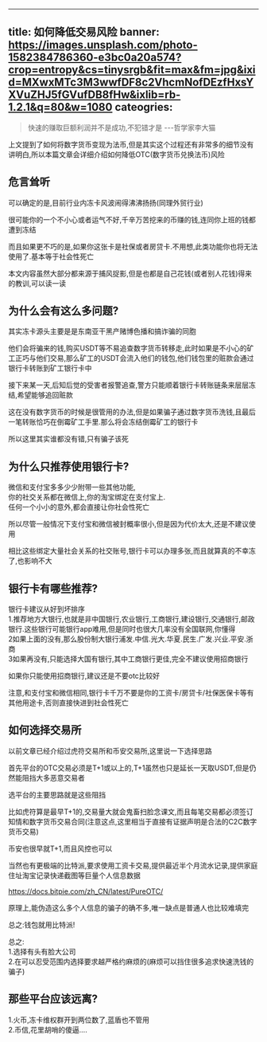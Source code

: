 
---
title: 如何降低交易风险
banner: https://images.unsplash.com/photo-1582384786360-e3bc0a20a574?crop=entropy&cs=tinysrgb&fit=max&fm=jpg&ixid=MXwxMTc3M3wwfDF8c2VhcmNofDEzfHxsYXVuZHJ5fGVufDB8fHw&ixlib=rb-1.2.1&q=80&w=1080
cateogries: 
---
<!--kg-card-begin: markdown--><blockquote>
<p>快速的赚取巨额利润并不是成功,不犯错才是 ---哲学家李大猫</p>
</blockquote>
<p>上文提到了如何将数字货币变现为法币,但是其实这个过程还有非常多的细节没有讲明白,所以本篇文章会详细介绍如何降低OTC(数字货币兑换法币)风险</p>
<h2 id="">危言耸听</h2>
<p>可以确定的是,目前行业内冻卡风波闹得沸沸扬扬(同理外贸行业)</p>
<p>很可能你的一个不小心或者运气不好,千辛万苦挖来的币赚的钱,连同你上班的钱都遭到冻结</p>
<p>而且如果更不巧的是,如果你这张卡是社保或者房贷卡.不用想,此类功能你也将无法使用了.基本等于社会性死亡</p>
<p>本文内容虽然大部分都来源于捕风捉影,但是也都是自己花钱(或者别人花钱)得来的教训,可以读一读</p>
<h2 id="">为什么会有这么多问题?</h2>
<p>其实冻卡源头主要是是东南亚干黑产赌博色播和搞诈骗的同胞</p>
<p>他们会将骗来的钱,购买USDT等不易追查数字货币转移走,此时如果是不小心的矿工正巧与他们交易,那么矿工的USDT会流入他们的钱包,他们钱包里的赃款会通过银行卡转账到矿工银行卡中</p>
<p>接下来某一天,后知后觉的受害者报警追查,警方只能顺着银行卡转账链条来层层冻结,希望能够追回赃款</p>
<p>这在没有数字货币的时候是很管用的办法,但是如果骗子通过数字货币洗钱,且最后一笔转账恰巧在倒霉矿工手里.那么将会冻结倒霉矿工的银行卡</p>
<p>所以这里其实谁都没有错,只有骗子该死</p>
<h2 id="">为什么只推荐使用银行卡?</h2>
<p>微信和支付宝多多少少附带一些其他功能,<br>
你的社交关系都在微信上,你的淘宝绑定在支付宝上.<br>
任何一个小小的意外,都会直接让你社会性死亡</p>
<p>所以尽管一般情况下支付宝和微信被封概率很小,但是因为代价太大,还是不建议使用</p>
<p>相比这些绑定大量社会关系的社交账号,银行卡可以办理多张,而且就算真的不幸冻了,也影响不大</p>
<h2 id="">银行卡有哪些推荐?</h2>
<p>银行卡建议从好到坏排序<br>
1.推荐地方大银行,也就是非中国银行,农业银行,工商银行,建设银行,交通银行,邮政银行.这些银行可能银行app难用,但是同时也很大几率没有全国联网,你懂得<br>
2如果上面的没有,那么股份制大银行浦发.中信.光大.华夏.民生.广发.兴业.平安.浙商<br>
3如果再没有,只能选择大国有银行,其中工商银行更佳,完全不建议使用招商银行</p>
<p>如果你只能使用招商银行,建议还是不要otc比较好</p>
<p>注意,和支付宝和微信相同,银行卡千万不要是你的工资卡/房贷卡/社保医保卡等有其他用途卡,否则直接快进到社会性死亡</p>
<h2 id="">如何选择交易所</h2>
<p>以前文章已经介绍过虎符交易所和币安交易所,这里说一下选择思路</p>
<p>首先平台的OTC交易必须是T+1或以上的,T+1虽然也只是延长一天取USDT,但是仍然能阻挡大多恶意交易者</p>
<p>选平台的主要思路就是这些阻挡</p>
<p>比如虎符算是最早T+1的,交易量大就会鬼畜扫脸念课文,而且每笔交易都必须签订知情和数字货币交易合同(注意这点,这里相当于直接有证据声明是合法的C2C数字货币交易)</p>
<p>币安也很早就T+1,而且风控也可以</p>
<p>当然也有更极端的比特派,要求使用工资卡交易,提供最近半个月流水记录,提供家庭住址淘宝记录快递截图等巨量个人信息数据</p>
<p><a href="https://docs.bitpie.com/zh_CN/latest/PureOTC/">https://docs.bitpie.com/zh_CN/latest/PureOTC/</a></p>
<p>原理上,能伪造这么多个人信息的骗子的确不多,唯一缺点是普通人也比较难填完</p>
<p>总之:钱包就用比特派!</p>
<p>总之:<br>
1.选择有头有脸大公司<br>
2.在可以忍受范围内选择要求越严格约麻烦的(麻烦可以挡住很多追求快速洗钱的骗子)</p>
<h2 id="">那些平台应该远离?</h2>
<p>1.火币,冻卡维权群开到两位数了,蓝盾也不管用<br>
2.币信,花里胡哨的傻逼….</p>
<!--kg-card-end: markdown-->
    